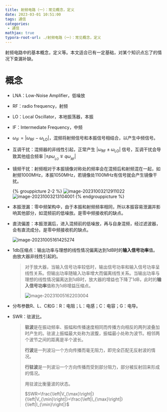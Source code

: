 ```yaml
---
title: 射频电路（一）：常见概念，定义
date: 2023-03-01 10:51:00
tags: 通信
categories:
 - 通信
mathjax: true
typora-root-url: ./射频电路（一）：常见概念，定义
---
```


射频电路中的基本概念，定义等。本文适合已有一定基础，对某个知识点忘了的情况下查漏补缺。

<!--more-->

# 概念

- LNA：Low-Noise Amplifier，低噪放

- RF：radio frequency，射频

- LO：Local Oscillator，本地振荡器，本振

- IF：Intermediate Frequency，中频

- $\omega_{\mathrm{IF}}=|\omega_{\mathrm{RF}}-\omega_{\mathrm{LO}}|$，混频将射频信号和本振信号相结合，以产生中频信号。

- 互调干扰：混频器的非线性引起，正常产生 $|\omega_{\mathrm{RF}}\pm \omega_{\mathrm{LO}}|$ 信号，互调干扰会导致其他组合频率 $|\pm p\omega_{_{LO}}\mp q\omega_{_{RF}}|$

- 镜频干扰：射频相对于本振镜像对称处的频率会在混频后和射频混在一起，如射频1000MHz，本振1050MHz，若镜像处1100MHz有信号就会产生镜像干扰。

  {% grouppicture 2-2 %}
  ![image-20231003212911022](image-20231003212911022.png)
  ![image-20231003213104001](image-20231003213104001.png)
  {% endgrouppicture %}
  
- 本振泄漏：零中频架构中，由于本振和射频频率相同，所以本振容易泄漏并影响其他部分，如混频前的低噪放。是零中频接收机的缺点。

- 直流偏差：本振泄漏后，进入混频前的低噪放，再与自身混频，经过滤波器，会有直流成分。是零中频接收机的缺点。

  ![image-20231005161425274](image-20231005161425274.png)

- 1db压缩点：输出功率与理想的线性情况偏离达到1dB时的**输入信号功率**值。由放大器非线性引起的。

  > 对于放大器，当输入信号功率较低时，输出信号功率和输入信号功率呈线性关系。但输出功率随输入功率增大而偏离线性关系。当输出功率与理想的线性情况偏离达到1dB时，放大器的增益也下降了1dB，此时的**输入信号功率**值称为1dB增益压缩点。
  >
  > ![image-20231005162203004](image-20231005162203004.png)
  
  
  
- 分布参数R、L、C和G：R：电阻；L：电感；C：电容；G：电导。

- SWR：驻波比。

  > **驻波**是在振动频率、振幅和传播速度相同而传播方向相反的两列波叠加时产生的。驻波上振幅最大处称为波腹，振幅最小处称为波节。相邻两个波节之间的距离是半个波长。
  >
  > **行波**是一列波沿一个方向传播而毫无阻力，即完全匹配无反射波的情况。
  >
  > **行驻波**是一列波沿一个方向传播而受到部分阻力，部分被反射回来形成的情况。
  >
  > 用驻波比衡量波的状态。
  >
  > $SWR=\frac{\left|V_{\max}\right|}{\left|V_{\min}\right|}=\frac{\left|I_{\max}\right|}{\left|I_{\min}\right|}$
